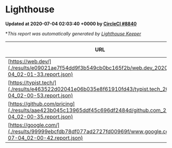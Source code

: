 
# Lighthouse

**Updated at 2020-07-04 02:03:40 +0000 by [CircleCI #8840](https://circleci.com/gh/ItinerisLtd/lighthouse-keeper-example/8840)**

**This report was automatically generated by [Lighthouse Keeper](https://github.com/itinerisltd/lighthouse-keeper)*

| URL | Performance | Accessibility | Best Practices | SEO | PWA | Updated At |
| --- | --- | --- | --- | --- | --- | --- |
| [https://web.dev/](./results/e09021ae7f54dd9f3b549cb0bc165f2b/web.dev_2020-07-04_02-01-33.report.json) | 0.89 | 1 | 1 | 0.99 | 0.96 | 2020-07-04T02:01:33.941Z |
| [https://typist.tech/](./results/e463522d02041e06b035e8f61910fd43/typist.tech_2020-07-04_02-00-53.report.json) | 0.87 | 0.92 | 0.92 | 0.99 | 0.57 | 2020-07-04T02:00:53.457Z |
| [https://github.com/pricing](./results/aae423b045c13965ddf45c696df2484d/github.com_2020-07-04_02-00-35.report.json) | 0.63 | 0.96 | 1 | 0.92 | 0.54 | 2020-07-04T02:00:35.619Z |
| [https://google.com/](./results/99999ebcfdb78df077ad2727fd00969f/www.google.com_2020-07-04_02-00-42.report.json) | 0.84 | 0.9 | 1 | 0.85 | 0.54 | 2020-07-04T02:00:42.797Z |
